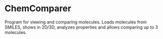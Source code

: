 # ChemComparer
Program for viewing and comparing molecules. Loads molecules from SMILES, shows in 2D/3D, analyzes properties and allows comparing up to 3 molecules.
